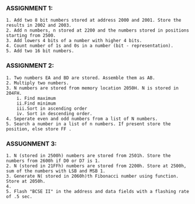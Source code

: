 ### ASSIGNMENT 1:
	1. Add two 8 bit numbers stored at address 2000 and 2001. Store the results in 2002 and 2003.
	2. Add n numbers, n stored at 2200 and the numbers stored in positions starting from 2500.
	3. Add lowers 4 bits of a number with higher 4 bits.
	4. Count number of 1s and 0s in a number (bit - representation).
	5. Add two 16 bit numbers.
	
### ASSIGNMENT 2:
	1. Two numbers EA and BD are stored. Assemble them as AB.
	2. Multiply two numbers.
	3. N numbers are stored from memory location 2050H. N is stored in 204FH. 
		i. Find maximum
		ii.Find minimum
		iii.Sort in ascending order
		iv. Sort in descending order.
	4. Seperate even and odd numbers from a list of N numbers.
	5. Search a number in a list of n numbers. If present store the position, else store FF .
	
### ASSUGNMENT 3:
	1. N (stored in 2500h) numbers are stored from 2501h. Store the numbers from 2600h if D0 or D7 is 1. 
	2. N (stored in 21FFh) numbers are stored from 2200h. Store at 2500h, sum of the numbers with LSB and MSB 1.
	3. Generate N( stored in 2060h)th Fibonacci number using function. Store at 2050h.
	4. 
	5. Flash "BCSE II" in the address and data fields with a flashing rate of .5 sec.
